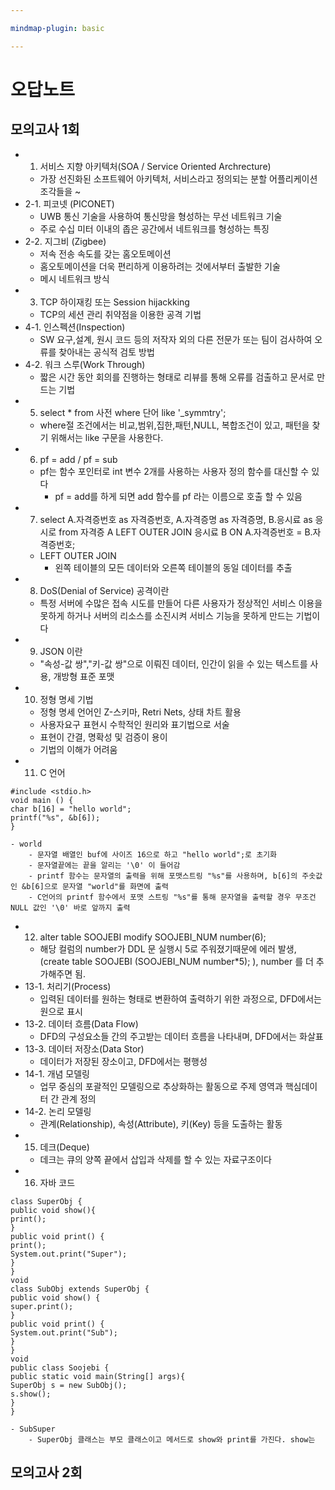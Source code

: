```yaml
---

mindmap-plugin: basic

---
```


# 오답노트

## 모의고사 1회
- 1. 서비스 지향 아키텍처(SOA / Service Oriented Archrecture)
	- 가장 선진화된 소프트웨어 아키텍처, 서비스라고 정의되는 분할 어플리케이션 조각들을 ~
- 2-1. 피코넷 (PICONET)
	- UWB 통신 기술을 사용하여 통신망을 형성하는 무선 네트워크 기술
	- 주로 수십 미터 이내의 좁은 공간에서 네트워크를 형성하는 특징
- 2-2. 지그비 (Zigbee)
	- 저속 전송 속도를 갖는 홈오토메이션
	- 홈오토메이션을 더욱 편리하게 이용하려는 것에서부터 출발한 기술
	- 메시 네트워크 방식
- 3. TCP 하이재킹 또는 Session hijackking
	- TCP의 세션 관리 취약점을 이용한 공격 기법
- 4-1. 인스펙션(Inspection)
	- SW 요구,설계, 원시 코드 등의 저작자 외의 다른 전문가 또는 팀이 검사하여 오류를 찾아내는 공식적 검토 방법
- 4-2. 워크 스루(Work Through)
	- 짧은 시간 동안 회의를 진행하는 형태로 리뷰를 통해 오류를 검출하고 문서로 만드는 기법
- 5. select * from 사전 where 단어 like '_symmtry';
	- where절 조건에서는 비교,범위,집한,패턴,NULL, 복합조건이 있고, 패턴을 찾기 위해서는 like 구문을 사용한다.
- 6. pf = add / pf = sub
	- pf는 함수 포인터로 int 변수 2개를 사용하는 사용자 정의 함수를 대신할 수 있다
		- pf = add를 하게 되면 add 함수를 pf 라는 이름으로 호출 할 수 있음
- 7. select A.자격증번호 as 자격증번호, A.자격증명 as 자격증명, B.응시료 as 응시로 from 자격증 A LEFT OUTER JOIN 응시료 B ON A.자격증번호 = B.자격증번호;
	- LEFT OUTER JOIN
		- 왼쪽 테이블의 모든 데이터와 오른쪽 테이블의 동일 데이터를 추출
- 8. DoS(Denial of Service) 공격이란
	- 특정 서버에 수많은 접속 시도를 만들어 다른 사용자가 정상적인 서비스 이용을 못하게 하거나 서버의 리소스를 소진시켜 서비스 기능을 못하게 만드는 기법이다
- 9. JSON 이란
	- "속성-값 쌍","키-값 쌍"으로 이뤄진 데이터, 인간이 읽을 수 있는 텍스트를 사용, 개방형 표준 포맷
- 10. 정형 명세 기법
	- 정형 명세 언어인 Z-스키마, Retri Nets, 상태 차트 활용
	- 사용자요구 표현시 수학적인 원리와 표기법으로 서술
	- 표현이 간결, 명확성 및 검증이 용이
	- 기법의 이해가 어려움
- 11. C 언어
```
#include <stdio.h>
void main () {
char b[16] = "hello world";
printf("%s", &b[6]);
}
```
	- world
		- 문자열 배열인 buf에 사이즈 16으로 하고 "hello world";로 초기화
		- 문자열끝에는 끝을 알리는 '\0' 이 들어감
		- printf 함수는 문자열의 출력을 위해 포맷스트링 "%s"를 사용하며, b[6]의 주솟값인 &b[6]으로 문자열 "world"를 화면에 출력
		- C언어의 printf 함수에서 포맷 스트링 "%s"를 통해 문자열을 출력할 경우 무조건 NULL 값인 '\0' 바로 앞까지 출력
- 12. alter table SOOJEBI modify SOOJEBI_NUM number(6);
	- 해당 컬럼의 number가 DDL 문 실행시 5로 주워졌기때문에 에러 발생,(create table SOOJEBI (SOOJEBI_NUM number*5); ), number 를 더 추가해주면 됨.
- 13-1. 처리기(Process)
	- 입력된 데이터를 원하는 형태로 변환하여 출력하기 위한 과정으로, DFD에서는 원으로 표시
- 13-2. 데이터 흐름(Data Flow)
	- DFD의 구성요소들 간의 주고받는 데이터 흐름을 나타내며, DFD에서는 화살표
- 13-3. 데이터 저장소(Data Stor)
	- 데이터가 저장된 장소이고, DFD에서는 평행성
- 14-1. 개념 모델링
	- 업무 중심의 포괄적인 모델링으로 추상화하는 활동으로 주제 영역과 핵심데이터 간 관계 정의
- 14-2. 논리 모델링
	- 관계(Relationship), 속성(Attribute), 키(Key) 등을 도출하는 활동
- 15. 데크(Deque)
	- 데크는 큐의 양쪽 끝에서 삽입과 삭제를 할 수 있는 자료구조이다
- 16. 자바 코드
```
class SuperObj {
public void show(){
print();
}
public void print() {
print();
System.out.print("Super");
}
}
void
class SubObj extends SuperObj {
public void show() {
super.print();
}
public void print() {
System.out.print("Sub");
}
}
void
public class Soojebi {
public static void main(String[] args){
SuperObj s = new SubObj();
s.show();
}
}
```
	- SubSuper
		- SuperObj 클래스는 부모 클래스이고 메서드로 show와 print를 가진다. show는

## 모의고사 2회